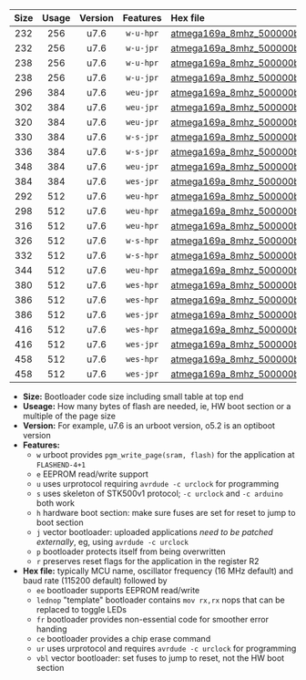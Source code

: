 |Size|Usage|Version|Features|Hex file|
|:-:|:-:|:-:|:-:|:--|
|232|256|u7.6|`w-u-hpr`|[atmega169a_8mhz_500000bps_ur.hex](https://raw.githubusercontent.com/stefanrueger/urboot/main//atmega169a_8mhz_500000bps_ur.hex)|
|232|256|u7.6|`w-u-jpr`|[atmega169a_8mhz_500000bps_ur_vbl.hex](https://raw.githubusercontent.com/stefanrueger/urboot/main//atmega169a_8mhz_500000bps_ur_vbl.hex)|
|238|256|u7.6|`w-u-hpr`|[atmega169a_8mhz_500000bps_lednop_ur.hex](https://raw.githubusercontent.com/stefanrueger/urboot/main//atmega169a_8mhz_500000bps_lednop_ur.hex)|
|238|256|u7.6|`w-u-jpr`|[atmega169a_8mhz_500000bps_lednop_ur_vbl.hex](https://raw.githubusercontent.com/stefanrueger/urboot/main//atmega169a_8mhz_500000bps_lednop_ur_vbl.hex)|
|296|384|u7.6|`weu-jpr`|[atmega169a_8mhz_500000bps_ee_ur_vbl.hex](https://raw.githubusercontent.com/stefanrueger/urboot/main//atmega169a_8mhz_500000bps_ee_ur_vbl.hex)|
|302|384|u7.6|`weu-jpr`|[atmega169a_8mhz_500000bps_ee_lednop_ur_vbl.hex](https://raw.githubusercontent.com/stefanrueger/urboot/main//atmega169a_8mhz_500000bps_ee_lednop_ur_vbl.hex)|
|320|384|u7.6|`weu-jpr`|[atmega169a_8mhz_500000bps_ee_lednop_fr_ur_vbl.hex](https://raw.githubusercontent.com/stefanrueger/urboot/main//atmega169a_8mhz_500000bps_ee_lednop_fr_ur_vbl.hex)|
|330|384|u7.6|`w-s-jpr`|[atmega169a_8mhz_500000bps_vbl.hex](https://raw.githubusercontent.com/stefanrueger/urboot/main//atmega169a_8mhz_500000bps_vbl.hex)|
|336|384|u7.6|`w-s-jpr`|[atmega169a_8mhz_500000bps_lednop_vbl.hex](https://raw.githubusercontent.com/stefanrueger/urboot/main//atmega169a_8mhz_500000bps_lednop_vbl.hex)|
|348|384|u7.6|`weu-jpr`|[atmega169a_8mhz_500000bps_ee_lednop_fr_ce_ur_vbl.hex](https://raw.githubusercontent.com/stefanrueger/urboot/main//atmega169a_8mhz_500000bps_ee_lednop_fr_ce_ur_vbl.hex)|
|384|384|u7.6|`wes-jpr`|[atmega169a_8mhz_500000bps_ee_vbl.hex](https://raw.githubusercontent.com/stefanrueger/urboot/main//atmega169a_8mhz_500000bps_ee_vbl.hex)|
|292|512|u7.6|`weu-hpr`|[atmega169a_8mhz_500000bps_ee_ur.hex](https://raw.githubusercontent.com/stefanrueger/urboot/main//atmega169a_8mhz_500000bps_ee_ur.hex)|
|298|512|u7.6|`weu-hpr`|[atmega169a_8mhz_500000bps_ee_lednop_ur.hex](https://raw.githubusercontent.com/stefanrueger/urboot/main//atmega169a_8mhz_500000bps_ee_lednop_ur.hex)|
|316|512|u7.6|`weu-hpr`|[atmega169a_8mhz_500000bps_ee_lednop_fr_ur.hex](https://raw.githubusercontent.com/stefanrueger/urboot/main//atmega169a_8mhz_500000bps_ee_lednop_fr_ur.hex)|
|326|512|u7.6|`w-s-hpr`|[atmega169a_8mhz_500000bps.hex](https://raw.githubusercontent.com/stefanrueger/urboot/main//atmega169a_8mhz_500000bps.hex)|
|332|512|u7.6|`w-s-hpr`|[atmega169a_8mhz_500000bps_lednop.hex](https://raw.githubusercontent.com/stefanrueger/urboot/main//atmega169a_8mhz_500000bps_lednop.hex)|
|344|512|u7.6|`weu-hpr`|[atmega169a_8mhz_500000bps_ee_lednop_fr_ce_ur.hex](https://raw.githubusercontent.com/stefanrueger/urboot/main//atmega169a_8mhz_500000bps_ee_lednop_fr_ce_ur.hex)|
|380|512|u7.6|`wes-hpr`|[atmega169a_8mhz_500000bps_ee.hex](https://raw.githubusercontent.com/stefanrueger/urboot/main//atmega169a_8mhz_500000bps_ee.hex)|
|386|512|u7.6|`wes-hpr`|[atmega169a_8mhz_500000bps_ee_lednop.hex](https://raw.githubusercontent.com/stefanrueger/urboot/main//atmega169a_8mhz_500000bps_ee_lednop.hex)|
|386|512|u7.6|`wes-jpr`|[atmega169a_8mhz_500000bps_ee_lednop_vbl.hex](https://raw.githubusercontent.com/stefanrueger/urboot/main//atmega169a_8mhz_500000bps_ee_lednop_vbl.hex)|
|416|512|u7.6|`wes-hpr`|[atmega169a_8mhz_500000bps_ee_lednop_fr.hex](https://raw.githubusercontent.com/stefanrueger/urboot/main//atmega169a_8mhz_500000bps_ee_lednop_fr.hex)|
|416|512|u7.6|`wes-jpr`|[atmega169a_8mhz_500000bps_ee_lednop_fr_vbl.hex](https://raw.githubusercontent.com/stefanrueger/urboot/main//atmega169a_8mhz_500000bps_ee_lednop_fr_vbl.hex)|
|458|512|u7.6|`wes-hpr`|[atmega169a_8mhz_500000bps_ee_lednop_fr_ce.hex](https://raw.githubusercontent.com/stefanrueger/urboot/main//atmega169a_8mhz_500000bps_ee_lednop_fr_ce.hex)|
|458|512|u7.6|`wes-jpr`|[atmega169a_8mhz_500000bps_ee_lednop_fr_ce_vbl.hex](https://raw.githubusercontent.com/stefanrueger/urboot/main//atmega169a_8mhz_500000bps_ee_lednop_fr_ce_vbl.hex)|

- **Size:** Bootloader code size including small table at top end
- **Useage:** How many bytes of flash are needed, ie, HW boot section or a multiple of the page size
- **Version:** For example, u7.6 is an urboot version, o5.2 is an optiboot version
- **Features:**
  + `w` urboot provides `pgm_write_page(sram, flash)` for the application at `FLASHEND-4+1`
  + `e` EEPROM read/write support
  + `u` uses urprotocol requiring `avrdude -c urclock` for programming
  + `s` uses skeleton of STK500v1 protocol; `-c urclock` and `-c arduino` both work
  + `h` hardware boot section: make sure fuses are set for reset to jump to boot section
  + `j` vector bootloader: uploaded applications *need to be patched externally*, eg, using `avrdude -c urclock`
  + `p` bootloader protects itself from being overwritten
  + `r` preserves reset flags for the application in the register R2
- **Hex file:** typically MCU name, oscillator frequency (16 MHz default) and baud rate (115200 default) followed by
  + `ee` bootloader supports EEPROM read/write
  + `lednop` "template" bootloader contains `mov rx,rx` nops that can be replaced to toggle LEDs
  + `fr` bootloader provides non-essential code for smoother error handing
  + `ce` bootloader provides a chip erase command
  + `ur` uses urprotocol and requires `avrdude -c urclock` for programming
  + `vbl` vector bootloader: set fuses to jump to reset, not the HW boot section
